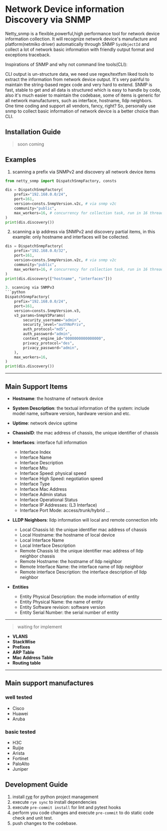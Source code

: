 # Network Device information Discovery via SNMP

Netty_snmp is a flexible,powerful,high performance tool for network device information collection.
It will recognize network device's manufacture and platform(netmiko driver) automatically through
SNMP `SysObjectId` and collect a lot of network basic information with friendly output format and
exceptions traceback.

Inspirations of SNMP and why not command line tools(CLI):

CLI output is un-structure data, we need use regex/textfsm liked tools to extract the information
from network device output. It's very painful to maintain the string-based regex code and very hard to
extend. SNMP is fast, stable to get and all data is structured which is easy to handle by code, also it's
much easier to maintain the codebase, some of items is generic for all network manufacturers, such
as interface, hostname, lldp neighbors. One time coding and support all vendors, fancy, right?
So, personally use snmp to collect basic information of network device is a better choice than CLI.


## Installation Guide
> soon coming

## Examples
1. scanning a prefix via SNMPv2 and discovery all network device items
```python
from netty_snmp import DispatchSnmpFactory, consts

dis = DispatchSnmpFactory(
    prefix="192.168.0.0/24",
    port=161,
    version=consts.SnmpVersion.v2c, # via snmp v2c
    community="public",
    max_workers=16, # concurrency for collection task, run in 16 threads
)
print(dis.discovery())
```
2. scanning a ip address via SNMPv2 and discovery partial items, in this example: only hostname and interfaces will be collected.
```python
dis = DispatchSnmpFactory(
    prefix="192.168.0.0/32",
    port=161,
    version=consts.SnmpVersion.v2c, # via snmp v2c
    community="public",
    max_workers=16, # concurrency for collection task, run in 16 threads
)
print(dis.discovery(["hostname", "interfaces"]))

3. scanning via SNMPv3
```python
DispatchSnmpFactory(
    prefix="192.168.0.0/24",
    port=161,
    version=consts.SnmpVersion.v3,
    v3_params=SnmpV3Params(
        security_username="admin",
        security_level="authNoPriv",
        auth_protocol="md5",
        auth_password="admin",
        context_engine_id="0000000000000000",
        privacy_protocol="des",
        privacy_password="admin",
    ),
    max_workers=16,
)
print(dis.discovery())
```
---
## Main Support Items
- **Hostname**: the hostname of network device
- **System Description**: the textual information of the system: include model name, software version, hardware version and etc.
- **Uptime**: network device uptime
- **ChassisID**: the mac address of chassis, the unique identifier of chassis
- **Interfaces**: interface full information
  - Interface Index
  - Interface Name
  - Interface Description
  - Interface Mtu
  - Interface Speed: physical speed
  - Interface High Speed: negotiation speed
  - Interface Type
  - Interface Mac Address
  - Interface Admin status
  - Interface Operational Status
  - Interface IP Addresses: (L3 Interface)
  - Interface Port Mode: access/trunk/hybrid ...
- **LLDP Neighbors**: lldp information will local and remote connection info
  - Local Chassis Id: the unique identifier mac address of chassis
  - Local Hostname: the hostname of local device
  - Local Interface Name
  - Local Interface Description
  - Remote Chassis Id: the unique identifier mac address of lldp neighbor chassis
  - Remote Hostname: the hostname of lldp neighbor
  - Remote Interface Name: the interface name of lldp neighbor
  - Remote interface Description: the interface description of lldp neighbor

- **Entities**
  - Entity Physical Description: the mode information of entity
  - Entity Physical Name: the name of entity
  - Entity Software revision: software version
  - Entity Serial Number: the serial number of entity
---
> waiting for implement
- **VLANS**
- **StackWise**
- **Prefixes**
- **ARP Table**
- **Mac Address Table**
- **Routing table**

---
## Main support manufactures
### well tested
- Cisco
- Huawei
- Aruba
### basic tested
- H3C
- Ruijie
- Arista
- Fortinet
- PaloAlto
- Juniper


## Development Guide
1. install [rye](https://rye.astral.sh/guide/installation/) for python project management
2. execute `rye sync` to install dependencies
3. execute `pre-commit install` for lint and pytest hooks
4. perform you code changes and execute `pre-commit` to do static code check and unit test.
5. push changes to the codebase.

